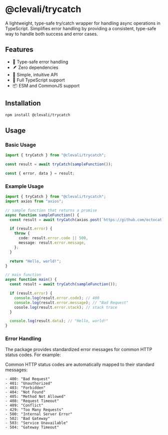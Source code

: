 # @clevali/trycatch

A lightweight, type-safe try/catch wrapper for handling async operations in TypeScript. Simplifies error handling by providing a consistent, type-safe way to handle both success and error cases.

## Features

- 🎯 Type-safe error handling
- 🪶 Zero dependencies
- 💫 Simple, intuitive API
- 📘 Full TypeScript support
- 📦 ESM and CommonJS support

## Installation

```bash
npm install @clevali/trycatch
```

## Usage

### Basic Usage

```typescript
import { tryCatch } from "@clevali/trycatch";

const result = await tryCatch(sampleFunction());

const { error, data } = result;
```

### Example Usage

```typescript
import { tryCatch } from "@clevali/trycatch";
import axios from "axios";

// sample function that returns a promise
async function sampleFunction() {
  const result = await tryCatch(axios.post(`https://github.com/octocat`));

  if (result.error) {
    throw {
      code: result.error.code || 500,
      message: result.error.message,
    };
  }

  return "Hello, world!";
}

// main function
async function main() {
  const result = await tryCatch(sampleFunction());

  if (result.error) {
    console.log(result.error.code); // 400
    console.log(result.error.message); // "Bad Request"
    cosole.log(result.error.stack); // stack trace
  }

  console.log(result.data); // "Hello, world!"
}
```

### Error Handling

The package provides standardized error messages for common HTTP status codes. For example:

Common HTTP status codes are automatically mapped to their standard messages:

```
- 400: "Bad Request"
- 401: "Unauthorized"
- 403: "Forbidden"
- 404: "Not Found"
- 405: "Method Not Allowed"
- 408: "Request Timeout"
- 409: "Conflict"
- 429: "Too Many Requests"
- 500: "Internal Server Error"
- 502: "Bad Gateway"
- 503: "Service Unavailable"
- 504: "Gateway Timeout"
```
